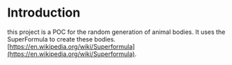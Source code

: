# Introduction
this project is a POC for the random generation of animal bodies. It uses the SuperFormula to create these bodies. [https://en.wikipedia.org/wiki/Superformula](https://en.wikipedia.org/wiki/Superformula).
